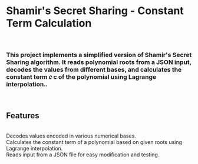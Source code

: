 <h1>Shamir's Secret Sharing - Constant Term Calculation</h1>
<br>
<h3>This project implements a simplified version of Shamir's Secret Sharing algorithm. It reads polynomial roots from a JSON input, decodes the values from different bases, and calculates the constant term 
𝑐
c of the polynomial using Lagrange interpolation..</h3>
<br>
<h2>Features</h2>
<br>
Decodes values encoded in various numerical bases.
<br>
Calculates the constant term of a polynomial based on given roots using Lagrange interpolation.
<br>
Reads input from a JSON file for easy modification and testing.
